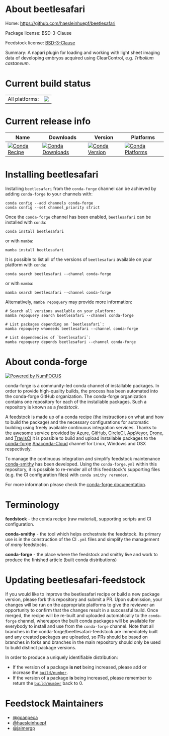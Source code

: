 About beetlesafari
==================

Home: https://github.com/haesleinhuepf/beetlesafari

Package license: BSD-3-Clause

Feedstock license: [BSD-3-Clause](https://github.com/conda-forge/beetlesafari-feedstock/blob/main/LICENSE.txt)

Summary: A napari plugin for loading and working with light sheet imaging data of developing embryos acquired using ClearControl, e.g. _Tribolium castaneum_.

Current build status
====================


<table><tr><td>All platforms:</td>
    <td>
      <a href="https://dev.azure.com/conda-forge/feedstock-builds/_build/latest?definitionId=16436&branchName=main">
        <img src="https://dev.azure.com/conda-forge/feedstock-builds/_apis/build/status/beetlesafari-feedstock?branchName=main">
      </a>
    </td>
  </tr>
</table>

Current release info
====================

| Name | Downloads | Version | Platforms |
| --- | --- | --- | --- |
| [![Conda Recipe](https://img.shields.io/badge/recipe-beetlesafari-green.svg)](https://anaconda.org/conda-forge/beetlesafari) | [![Conda Downloads](https://img.shields.io/conda/dn/conda-forge/beetlesafari.svg)](https://anaconda.org/conda-forge/beetlesafari) | [![Conda Version](https://img.shields.io/conda/vn/conda-forge/beetlesafari.svg)](https://anaconda.org/conda-forge/beetlesafari) | [![Conda Platforms](https://img.shields.io/conda/pn/conda-forge/beetlesafari.svg)](https://anaconda.org/conda-forge/beetlesafari) |

Installing beetlesafari
=======================

Installing `beetlesafari` from the `conda-forge` channel can be achieved by adding `conda-forge` to your channels with:

```
conda config --add channels conda-forge
conda config --set channel_priority strict
```

Once the `conda-forge` channel has been enabled, `beetlesafari` can be installed with `conda`:

```
conda install beetlesafari
```

or with `mamba`:

```
mamba install beetlesafari
```

It is possible to list all of the versions of `beetlesafari` available on your platform with `conda`:

```
conda search beetlesafari --channel conda-forge
```

or with `mamba`:

```
mamba search beetlesafari --channel conda-forge
```

Alternatively, `mamba repoquery` may provide more information:

```
# Search all versions available on your platform:
mamba repoquery search beetlesafari --channel conda-forge

# List packages depending on `beetlesafari`:
mamba repoquery whoneeds beetlesafari --channel conda-forge

# List dependencies of `beetlesafari`:
mamba repoquery depends beetlesafari --channel conda-forge
```


About conda-forge
=================

[![Powered by
NumFOCUS](https://img.shields.io/badge/powered%20by-NumFOCUS-orange.svg?style=flat&colorA=E1523D&colorB=007D8A)](https://numfocus.org)

conda-forge is a community-led conda channel of installable packages.
In order to provide high-quality builds, the process has been automated into the
conda-forge GitHub organization. The conda-forge organization contains one repository
for each of the installable packages. Such a repository is known as a *feedstock*.

A feedstock is made up of a conda recipe (the instructions on what and how to build
the package) and the necessary configurations for automatic building using freely
available continuous integration services. Thanks to the awesome service provided by
[Azure](https://azure.microsoft.com/en-us/services/devops/), [GitHub](https://github.com/),
[CircleCI](https://circleci.com/), [AppVeyor](https://www.appveyor.com/),
[Drone](https://cloud.drone.io/welcome), and [TravisCI](https://travis-ci.com/)
it is possible to build and upload installable packages to the
[conda-forge](https://anaconda.org/conda-forge) [Anaconda-Cloud](https://anaconda.org/)
channel for Linux, Windows and OSX respectively.

To manage the continuous integration and simplify feedstock maintenance
[conda-smithy](https://github.com/conda-forge/conda-smithy) has been developed.
Using the ``conda-forge.yml`` within this repository, it is possible to re-render all of
this feedstock's supporting files (e.g. the CI configuration files) with ``conda smithy rerender``.

For more information please check the [conda-forge documentation](https://conda-forge.org/docs/).

Terminology
===========

**feedstock** - the conda recipe (raw material), supporting scripts and CI configuration.

**conda-smithy** - the tool which helps orchestrate the feedstock.
                   Its primary use is in the construction of the CI ``.yml`` files
                   and simplify the management of *many* feedstocks.

**conda-forge** - the place where the feedstock and smithy live and work to
                  produce the finished article (built conda distributions)


Updating beetlesafari-feedstock
===============================

If you would like to improve the beetlesafari recipe or build a new
package version, please fork this repository and submit a PR. Upon submission,
your changes will be run on the appropriate platforms to give the reviewer an
opportunity to confirm that the changes result in a successful build. Once
merged, the recipe will be re-built and uploaded automatically to the
`conda-forge` channel, whereupon the built conda packages will be available for
everybody to install and use from the `conda-forge` channel.
Note that all branches in the conda-forge/beetlesafari-feedstock are
immediately built and any created packages are uploaded, so PRs should be based
on branches in forks and branches in the main repository should only be used to
build distinct package versions.

In order to produce a uniquely identifiable distribution:
 * If the version of a package **is not** being increased, please add or increase
   the [``build/number``](https://docs.conda.io/projects/conda-build/en/latest/resources/define-metadata.html#build-number-and-string).
 * If the version of a package **is** being increased, please remember to return
   the [``build/number``](https://docs.conda.io/projects/conda-build/en/latest/resources/define-metadata.html#build-number-and-string)
   back to 0.

Feedstock Maintainers
=====================

* [@goanpeca](https://github.com/goanpeca/)
* [@haesleinhuepf](https://github.com/haesleinhuepf/)
* [@jaimergp](https://github.com/jaimergp/)

